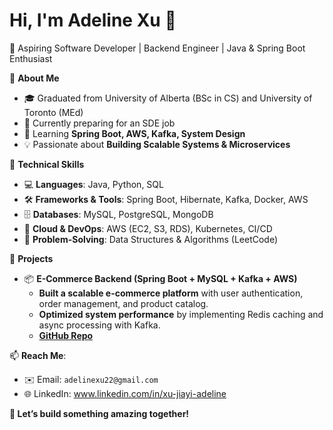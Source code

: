 # Hi, I'm Adeline Xu 👋

🚀 Aspiring Software Developer | Backend Engineer | Java & Spring Boot Enthusiast

🔹 **About Me**
- 🎓 Graduated from University of Alberta (BSc in CS) and University of Toronto (MEd)
- 💼 Currently preparing for an SDE job
- 🌱 Learning **Spring Boot, AWS, Kafka, System Design**
- 💡 Passionate about **Building Scalable Systems & Microservices**

🔹 **Technical Skills**
- 💻 **Languages**: Java, Python, SQL
- 🛠 **Frameworks & Tools**: Spring Boot, Hibernate, Kafka, Docker, AWS
- 🗄 **Databases**: MySQL, PostgreSQL, MongoDB
- 📡 **Cloud & DevOps**: AWS (EC2, S3, RDS), Kubernetes, CI/CD
- 🔧 **Problem-Solving**: Data Structures & Algorithms (LeetCode)

🔹 **Projects**
- 📦 **E-Commerce Backend (Spring Boot + MySQL + Kafka + AWS)**
  - **Built a scalable e-commerce platform** with user authentication, order management, and product catalog.
  - **Optimized system performance** by implementing Redis caching and async processing with Kafka.
  - **[GitHub Repo](https://github.com/AdelineXu-SDE/springboot-ecommerce)**

📫 **Reach Me**:  
- ✉️ Email: `adelinexu22@gmail.com`
- 🌐 LinkedIn: www.linkedin.com/in/xu-jiayi-adeline

**🚀 Let’s build something amazing together!**
